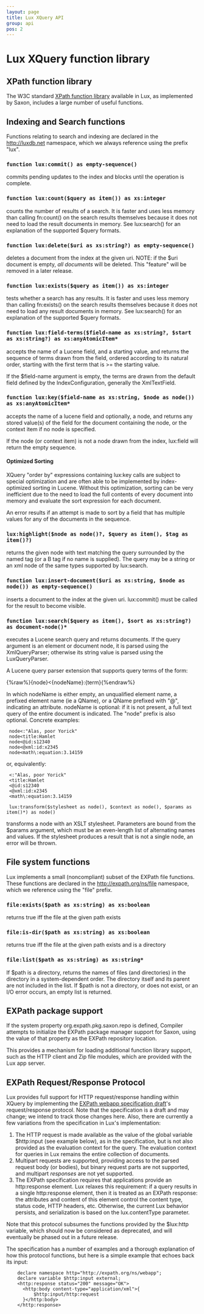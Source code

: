 ```yaml
---
layout: page
title: Lux XQuery API
group: api
pos: 2
---
```

# Lux XQuery function library #

## XPath function library ##

The W3C standard [XPath function
library](http://www.w3.org/TR/xpath-functions/) available in Lux, as
implemented by Saxon, includes a large number of useful functions.

## Indexing and Search functions ##

Functions relating to search and indexing are declared in the
http://luxdb.net namespace, which we always reference using the prefix
"lux".

### `function lux:commit() as empty-sequence()` ###

commits pending updates to the index and blocks until the operation is complete.

### `function lux:count($query as item()) as xs:integer` ###

counts the number of results of a search.  It is faster and uses less memory 
than calling fn:count() on the search results themselves because it does not need to load
the result documents in memory.  See lux:search() for an explanation of the supported
$query formats.

### `function lux:delete($uri as xs:string?) as empty-sequence()` ###

deletes a document from the index at the given uri.  NOTE: if the $uri document
is empty, *all documents* will be deleted.  This "feature" will be removed in a later release.

### `function lux:exists($query as item()) as xs:integer` ###

tests whether a search has any results.  It is faster and uses less memory
than calling fn:exists() on the search results themselves because it does
not need to load any result documents in memory.  See lux:search() for an
explanation of the supported $query formats.

### `function lux:field-terms($field-name as xs:string?, $start as xs:string?) as xs:anyAtomicItem*` ###

accepts the name of a Lucene field, and a starting value, and returns the
sequence of terms drawn from the field, ordered according to its natural
order, starting with the first term that is >= the starting value.

If the $field-name argument is empty, the terms are drawn from the default
field defined by the IndexConfiguration, generally the XmlTextField.

### `function lux:key($field-name as xs:string, $node as node()) as xs:anyAtomicItem*` ###

accepts the name of a lucene field and optionally, a node, and returns any
stored value(s) of the field for the document containing the node, or the
context item if no node is specified.

If the node (or context item) is not a node drawn from the index, lux:field
will return the empty sequence.

#### Optimized Sorting 

XQuery "order by" expressions containing lux:key calls are subject to
special optimization and are often able to be implemented by
index-optimized sorting in Lucene.  Without this optimization, sorting can
be very inefficient due to the need to load the full contents of every
document into memory and evaluate the sort expression for each document.

An error results if an attempt is made to sort by a field that has multiple
values for any of the documents in the sequence.

### `lux:highlight($node as node()?, $query as item(), $tag as item()?)` ###

returns the given node with text matching the query surrounded by the named
tag (or a B tag if no name is supplied).  The query may be a string or an
xml node of the same types supported by lux:search.

### `function lux:insert-document($uri as xs:string, $node as node()) as empty-sequence()` ###

inserts a document to the index at the given uri. lux:commit() must be called for the result
to become visible.

### `function lux:search($query as item(), $sort as xs:string?) as document-node()*` ###

executes a Lucene search query and returns documents.  If the query
argument is an element or document node, it is parsed using the
XmlQueryParser; otherwise its string value is parsed using the
LuxQueryParser.

A Lucene query parser extension that supports query terms of the form:

  {%raw%}{node}<{nodeName}:{term}{%endraw%}

In which nodeName is either empty, an unqualified element name, a prefixed
element name (ie a QName), or a QName prefixed with "@", indicating an
attribute. nodeName is optional: if it is not present, a full text query of
the entire document is indicated.  The "node" prefix is also
optional. Concrete examples:

     node<:"Alas, poor Yorick"
     node<title:Hamlet
     node<@id:s12340
     node<@xml:id:x2345
     node<math\:equation:3.14159
 
or, equivalently:
 
     <:"Alas, poor Yorick"
     <title:Hamlet
     <@id:s12340
     <@xml:id:x2345
     <math\:equation:3.14159

     lux:transform($stylesheet as node(), $context as node(), $params as item()*) as node()

transforms a node with an XSLT stylesheet.  Parameters are bound from the
$params argument, which must be an even-length list of alternating names
and values.  If the stylesheet produces a result that is not a single node,
an error will be thrown.

## File system functions ##

Lux implements a small (noncompliant) subset of the EXPath file functions.
These functions are declared in the http://expath.org/ns/file namespace,
which we reference using the "file" prefix.

### `file:exists($path as xs:string) as xs:boolean` ###

returns true iff the file at the given path exists

### `file:is-dir($path as xs:string) as xs:boolean` ###

returns true iff the file at the given path exists and is a directory

### `file:list($path as xs:string) as xs:string*` ###

If $path is a directory, returns the names of files (and directories) in
the directory in a system-dependent order. The directory itself and its
parent are not included in the list.  If $path is not a directory, or does
not exist, or an I/O error occurs, an empty list is returned.

## EXPath package support ##

If the system property org.expath.pkg.saxon.repo is defined, Compiler
attempts to initialize the EXPath package manager support for Saxon, using
the value of that property as the EXPath repository location.

This provides a mechanism for loading additional function library support,
such as the HTTP client and Zip file modules, which are provided with the
Lux app server.

## EXPath Request/Response Protocol

Lux provides full support for HTTP request/response handling within XQuery
by implementing the [EXPath webapp specification
draft](http://expath.org/spec/webapp/20130401)'s request/response protocol.
Note that the specification is a draft and may change; we intend to track
those changes here.  Also, there are currently a few variations from the
specification in Lux's implementation:

1. The HTTP request is made available as the value of the global variable $http:input (see example below), as in the specification, but is not also provided as the evaluation context for the query.  The evaluation context for queries in Lux remains the entire collection of documents.
2. Multipart requests are supported, providing access to the parsed request body (or bodies), but binary request parts are not supported, and multipart *responses* are not yet supported.
3. The EXPath specification requires that applications provide an http:response element.  Lux relaxes this requirement: if a query results in a single http:response element, then it is treated as an EXPath response: the attributes and content of this element control the content type, status code, HTTP headers, etc.  Otherwise, the current Lux behavior persists, and serialization is based on the lux.contentType parameter.

Note that this protocol subsumes the functions provided by the $lux:http
variable, which should now be considered as deprecated, and will eventually
be phased out in a future release.

The specification has a number of examples and a thorough explanation of
how this protocol functions, but here is a simple example that echoes back its
input:

        declare namespace http="http://expath.org/ns/webapp";
        declare variable $http:input external;
        <http:response status="200" message="OK">
          <http:body content-type="application/xml">{
              $http:input/http:request
          }</http:body>
        </http:response>
